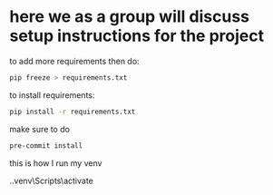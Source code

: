 # here we as a group will discuss setup instructions for the project
to add more requirements then do:
```bash
pip freeze > requirements.txt
```
to install requirements:
```bash
pip install -r requirements.txt
```
make sure to do
```bash
pre-commit install
```
this is how I run my venv

.\.venv\Scripts\activate
